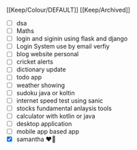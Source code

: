 [[Keep/Colour/DEFAULT]] [[Keep/Archived]] 

- [ ] dsa 
- [ ] Maths
- [ ] login and siginin  using flask and django
- [ ]  Login System use by email verfiy
- [ ] blog website personal
- [ ] cricket alerts
- [ ] dictionary update
- [ ] todo app
- [ ] weather showing 
- [ ] sudoku java or koltin
- [ ] internet speed test using sanic
- [ ]  stocks fundamental anlaysis tools 
- [ ] calculator with kotlin or java
- [ ] desktop application
- [ ] mobile app based app
- [X] samantha ❤️‍🔥

